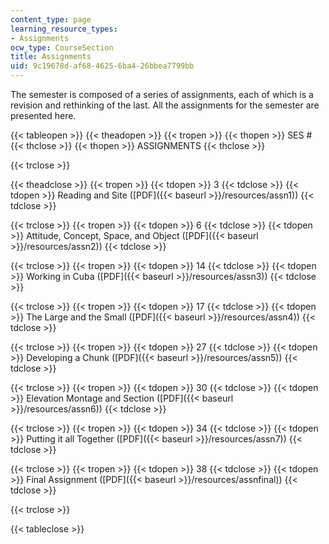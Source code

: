 ```yaml
---
content_type: page
learning_resource_types:
- Assignments
ocw_type: CourseSection
title: Assignments
uid: 9c19678d-af68-4625-6ba4-26bbea7799bb
---
```


The semester is composed of a series of assignments, each of which is a revision and rethinking of the last. All the assignments for the semester are presented here.

{{< tableopen >}}
{{< theadopen >}}
{{< tropen >}}
{{< thopen >}}
SES #
{{< thclose >}}
{{< thopen >}}
ASSIGNMENTS
{{< thclose >}}

{{< trclose >}}

{{< theadclose >}}
{{< tropen >}}
{{< tdopen >}}
3
{{< tdclose >}}
{{< tdopen >}}
Reading and Site ([PDF]({{< baseurl >}}/resources/assn1))
{{< tdclose >}}

{{< trclose >}}
{{< tropen >}}
{{< tdopen >}}
6
{{< tdclose >}}
{{< tdopen >}}
Attitude, Concept, Space, and Object ([PDF]({{< baseurl >}}/resources/assn2))
{{< tdclose >}}

{{< trclose >}}
{{< tropen >}}
{{< tdopen >}}
14
{{< tdclose >}}
{{< tdopen >}}
Working in Cuba ([PDF]({{< baseurl >}}/resources/assn3))
{{< tdclose >}}

{{< trclose >}}
{{< tropen >}}
{{< tdopen >}}
17
{{< tdclose >}}
{{< tdopen >}}
The Large and the Small ([PDF]({{< baseurl >}}/resources/assn4))
{{< tdclose >}}

{{< trclose >}}
{{< tropen >}}
{{< tdopen >}}
27
{{< tdclose >}}
{{< tdopen >}}
Developing a Chunk ([PDF]({{< baseurl >}}/resources/assn5))
{{< tdclose >}}

{{< trclose >}}
{{< tropen >}}
{{< tdopen >}}
30
{{< tdclose >}}
{{< tdopen >}}
Elevation Montage and Section ([PDF]({{< baseurl >}}/resources/assn6))
{{< tdclose >}}

{{< trclose >}}
{{< tropen >}}
{{< tdopen >}}
34
{{< tdclose >}}
{{< tdopen >}}
Putting it all Together ([PDF]({{< baseurl >}}/resources/assn7))
{{< tdclose >}}

{{< trclose >}}
{{< tropen >}}
{{< tdopen >}}
38
{{< tdclose >}}
{{< tdopen >}}
Final Assignment ([PDF]({{< baseurl >}}/resources/assnfinal))
{{< tdclose >}}

{{< trclose >}}

{{< tableclose >}}